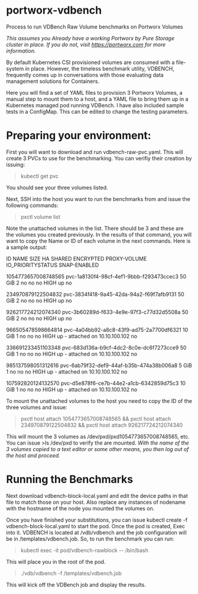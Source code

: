 # portworx-vdbench
Process to run VDBench Raw Volume benchmarks on Portworx Volumes

*This assumes you Already have a working Portworx by Pure Storage cluster in place.
If you do not, visit https://portworx.com for more information.*

By default Kubernetes CSI provisioned volumes are consumed with a file-system in place. However, the timeless benchmark utility, VDBENCH, frequently comes up in conversations with those evaluating data management solutions for Containers.

Here you will find a set of YAML files to provision 3 Portworx Volumes, a manual step to mount them to a host, and a YAML file to bring them up in a Kubernetes managed pod running VDBench. I have also included sample tests in a ConfigMap. This can be edited to change the testing parameters.

# Preparing your environment:
First you will want to download and run vdbench-raw-pvc.yaml. This will create 3 PVCs to use for the benchmarking.
You can verifiy their creation by issuing:

> kubectl get pvc

You should see your three volumes listed.

Next, SSH into the host you want to run the benchmarks from and issue the following commands:

> pxctl volume list

Note the unattached volumes in the list. There should be 3 and these are the volumes you created previously.
In the results of that command, you will want to copy the Name or ID of each volume in the next commands. Here is a sample output:

ID			NAME						SIZE	HA	SHARED	ENCRYPTED	PROXY-VOLUME	IO_PRIORITYSTATUS				SNAP-ENABLED

1054773657008748565	pvc-1a8130f4-98cf-4ef1-9bbb-f293473ccec3	50 GiB	2	no	no		no		HIGH		up 	no

234970879122504832	pvc-3834f418-9a45-42da-94a2-f69f7afb9131	50 GiB	2	no	no		no		HIGH		up 	no

926217724212074340	pvc-3b60289d-f633-4e9e-97f3-c77d32d5508a	50 GiB	2	no	no		no		HIGH		up 	no

966505478598664814	pvc-4a04bb92-a8c8-43f9-ad75-2a7700df6321	10 GiB	1	no	no		no		HIGH		up - attached on 10.10.100.102	no

336691233451103348	pvc-683d136a-b9cf-4dc2-8c0e-dc6f7273cce9	50 GiB	1	no	no		no		HIGH		up - attached on 10.10.100.102	no

985137598051312616	pvc-6ab79f32-def9-44af-b35b-474a38b006a8	5 GiB	1	no	no		no		HIGH		up - attached on 10.10.100.102	no

107592820124132570	pvc-d5e878f6-ce7b-44e2-a1cb-6342859d75c3	10 GiB	1	no	no		no		HIGH		up - attached on 10.10.100.102	no

To mount the unattached volumes to the host you need to copy the ID of the three volumes and issue:

> pxctl host attach 1054773657008748565 && pxctl host attach 234970879122504832 && pxctl host attach 926217724212074340

This will mount the 3 volumes as /dev/pxd/pxd1054773657008748565, etc. 
You can issue >ls /dev/pxd to verify the are mounted.
*With the name of the 3 volumes copied to a text editor or some other means, you then log out of the host and proceed.*

# Running the Benchmarks

Next download vdbench-block-local.yaml and edit the device paths in that file to match those on your host. Also replace any instances of nodename with the hostname of the node you mounted the volumes on. 

Once you have finished your substitutions, you can issue kubectl create -f vdbench-block-local.yaml to start the pod. Once the pod is created, Exec into it. VDBENCH is located at /vdb/vdbench and the job configuration will be in /templates/vdbench.job. So, to run the benchmark you can run:

> kubectl exec -it pod/vdbench-rawblock -- /bin/bash

This will place you in the root of the pod.

> ./vdb/vdbench -f /templates/vdbench.job

This will kick off the VDBench job and display the results.
